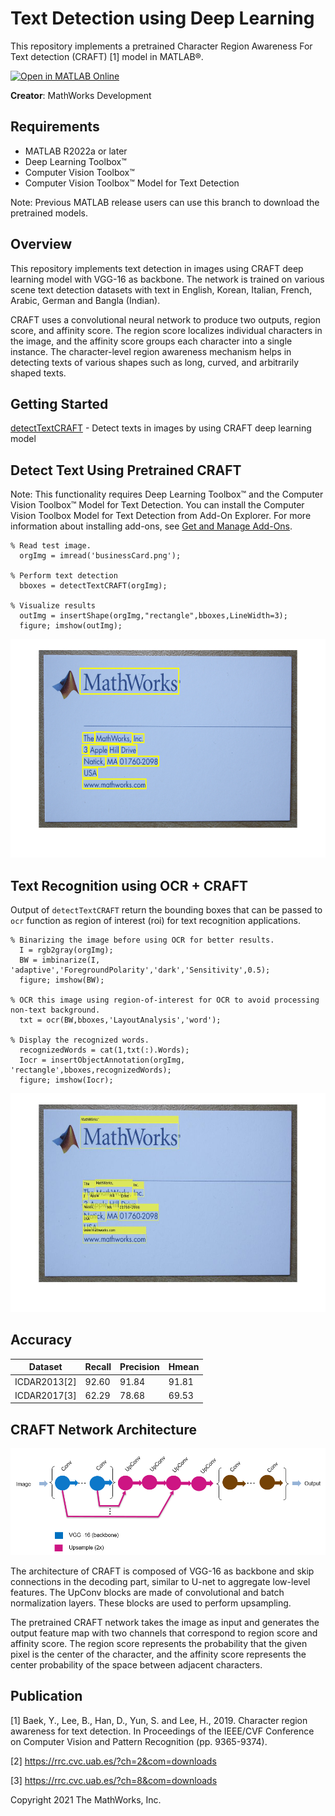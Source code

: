 # Text Detection using Deep Learning

This repository implements a pretrained Character Region Awareness For Text detection (CRAFT) [1] model in MATLAB&reg;.

[![Open in MATLAB Online](https://www.mathworks.com/images/responsive/global/open-in-matlab-online.svg)](https://matlab.mathworks.com/open/github/v1?repo=matlab-deep-learning/Text-Detection-using-Deep-Learning)

**Creator**: MathWorks Development

Requirements
------------  

- MATLAB R2022a or later
- Deep Learning Toolbox&trade;
- Computer Vision Toolbox&trade;
- Computer Vision Toolbox&trade; Model for Text Detection
  
Note: Previous MATLAB release users can use this branch to download the pretrained models.

Overview
--------

This repository implements text detection in images using CRAFT deep learning model with VGG-16 as backbone. The network is trained on various scene text detection datasets with text in English, Korean, Italian, French, Arabic, German and Bangla (Indian). 

CRAFT uses a convolutional neural network to produce two outputs, region score, and affinity score. The region score localizes individual characters in the image, and the affinity score groups each character into a single instance. The character-level region awareness mechanism helps in detecting texts of various shapes such as long, curved, and arbitrarily shaped texts.

Getting Started
---------------
[detectTextCRAFT](https://in.mathworks.com/help/vision/ref/detecttextcraft.html) - Detect texts in images by using CRAFT deep learning model

Detect Text Using Pretrained CRAFT
---------------------------------------
Note: This functionality requires Deep Learning Toolbox&trade; and the Computer Vision Toolbox&trade; Model for Text Detection. You can install the Computer Vision Toolbox Model for Text Detection from Add-On Explorer. For more information about installing add-ons, see [Get and Manage Add-Ons](https://in.mathworks.com/help/matlab/matlab_env/get-add-ons.html).
```
% Read test image.
  orgImg = imread('businessCard.png');

% Perform text detection
  bboxes = detectTextCRAFT(orgImg);
    
% Visualize results
  outImg = insertShape(orgImg,"rectangle",bboxes,LineWidth=3);
  figure; imshow(outImg);
```

<img src="images/business_card.png" alt ="image" width="550" height="350"/>

Text Recognition using OCR + CRAFT
----------------------------------

Output of `detectTextCRAFT` return the bounding boxes that can be passed to `ocr` function as region of interest (roi) for text recognition applications.

```
% Binarizing the image before using OCR for better results.
  I = rgb2gray(orgImg);
  BW = imbinarize(I, 'adaptive','ForegroundPolarity','dark','Sensitivity',0.5);
  figure; imshow(BW);

% OCR this image using region-of-interest for OCR to avoid processing non-text background.
  txt = ocr(BW,bboxes,'LayoutAnalysis','word');

% Display the recognized words.
  recognizedWords = cat(1,txt(:).Words);
  Iocr = insertObjectAnnotation(orgImg, 'rectangle',bboxes,recognizedWords);
  figure; imshow(Iocr);
```

<img src="images/ocr_result.jpg" alt ="image" width="550" height="350"/>

Accuracy
---------

| Dataset | Recall | Precision  | Hmean |
| ------ | ------ | ------ | ------ |
| ICDAR2013[2] | 92.60 | 91.84 | 91.81 |
| ICDAR2017[3] | 62.29 | 78.68 | 69.53 |

CRAFT Network Architecture
--------------------------

![alt text](images/craft_architecture.PNG?raw=true)

The architecture of CRAFT is composed of VGG-16 as backbone and skip connections in the decoding part, similar to U-net to aggregate low-level features. The UpConv blocks are made of convolutional and batch normalization layers. These blocks are used to perform upsampling.

The pretrained CRAFT network takes the image as input and generates the output feature map with two channels that correspond to region score and affinity score. The region score represents the probability that the given pixel is the center of the character, and the affinity score represents the center probability of the space between adjacent characters. 



Publication
-----------

[1] Baek, Y., Lee, B., Han, D., Yun, S. and Lee, H., 2019. Character region awareness for text detection. In Proceedings of the IEEE/CVF Conference on Computer Vision and Pattern Recognition (pp. 9365-9374).

[2] https://rrc.cvc.uab.es/?ch=2&com=downloads

[3] https://rrc.cvc.uab.es/?ch=8&com=downloads

Copyright 2021 The MathWorks, Inc.
